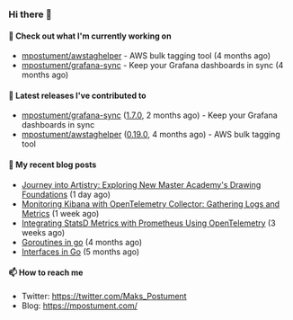 ### Hi there 👋

#### 👷 Check out what I'm currently working on

- [mpostument/awstaghelper](https://github.com/mpostument/awstaghelper) - AWS bulk tagging tool (4 months ago)
- [mpostument/grafana-sync](https://github.com/mpostument/grafana-sync) - Keep your Grafana dashboards in sync (4 months ago)

#### 🔭 Latest releases I've contributed to

- [mpostument/grafana-sync](https://github.com/mpostument/grafana-sync) ([1.7.0](https://github.com/mpostument/grafana-sync/releases/tag/1.7.0), 2 months ago) - Keep your Grafana dashboards in sync
- [mpostument/awstaghelper](https://github.com/mpostument/awstaghelper) ([0.19.0](https://github.com/mpostument/awstaghelper/releases/tag/0.19.0), 4 months ago) - AWS bulk tagging tool

#### 📜 My recent blog posts

- [Journey into Artistry: Exploring New Master Academy&#39;s Drawing Foundations](https://mpostument.com/posts/drawing/nma/drawing_foundations_1/) (1 day ago)
- [Monitoring Kibana with OpenTelemetry Collector: Gathering Logs and Metrics](https://mpostument.com/posts/programming/observability/otel-kibana/) (1 week ago)
- [Integrating StatsD Metrics with Prometheus Using OpenTelemetry](https://mpostument.com/posts/programming/observability/otel-statsd/) (3 weeks ago)
- [Goroutines in go](https://mpostument.com/posts/programming/golang/basics/go-routines/) (4 months ago)
- [Interfaces in Go](https://mpostument.com/posts/programming/golang/basics/go-interfaces/) (5 months ago)

#### 📫 How to reach me

- Twitter: https://twitter.com/Maks_Postument
- Blog: https://mpostument.com/
